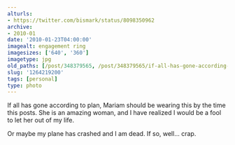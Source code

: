 ```yaml
---
alturls:
- https://twitter.com/bismark/status/8098350962
archive:
- 2010-01
date: '2010-01-23T04:00:00'
imagealt: engagement ring
imagesizes: ['640', '360']
imagetype: jpg
old_paths: [/post/348379565, /post/348379565/if-all-has-gone-according-to-plan-mariam-should]
slug: '1264219200'
tags: [personal]
type: photo
---
```


If all has gone according to plan, Mariam should be wearing this by the
time this posts.  She is an amazing woman, and I have realized I would be
a fool to let her out of my life.

Or maybe my plane has crashed and I am dead. If so, well... crap.

